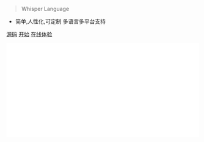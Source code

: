 <!-- _coverpage.md -->

> Whisper Language
- 简单,人性化,可定制 多语言多平台支持 


[源码](https://github.com/Crtrpt/whisper-language)
[开始](README)
[在线体验](https://whisper-language.github.io/whisper-language-doc/online.html)



![](bg.svg)